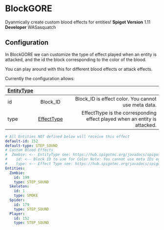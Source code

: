 # BlockGORE
Dyanmically create custom blood effects for entities! 
**Spigot Version** 1.11 **Developer** WASasquatch

## Configuration

In BlockGORE we can customize the type of effect played when an entity is attacked, and the id the block corresponding to the color of the blood. 

You can play around with this for different blood effects or attack effects.

Currently the configuration allows:

| [EntityType](https://hub.spigotmc.org/javadocs/spigot/org/bukkit/entity/EntityType.html) |                                                                                  |                                                                                      |
| ---------------------------------------------------------------------------------------- |:--------------------------------------------------------------------------------:| ------------------------------------------------------------------------------------:|
| id                                                                                       | Block_ID                                                                         | Block_ID is effect color. You cannot use meta data.                                  |
| type                                                                                     | [EffectType](https://hub.spigotmc.org/javadocs/spigot/org/bukkit/Effect.html)    | EffectTtype is the corresponding effect played when an entity is attacked.           |

```YAML
# All Entities NOT defined below will receive this effect
default-id: 152
default-type: STEP_SOUND
# Custom Blood Effects
#  Zombie: <-- EntityType see: https://hub.spigotmc.org/javadocs/spigot/org/bukkit/entity/EntityType.html
#    id: <-- Block ID to use for Color Note: You cannot use meta IDs eg: 35:14
#    type: <-- Effect Type see: https://hub.spigotmc.org/javadocs/spigot/org/bukkit/Effect.html
Entities:
  Zombie:
    id: 199
    type: STEP_SOUND
  Skeleton:
    id: 1
    type: SMOKE
  Spider:
    id: 179
    type: STEP_SOUND
  Player:
    id: 152
    type: STEP_SOUND
```